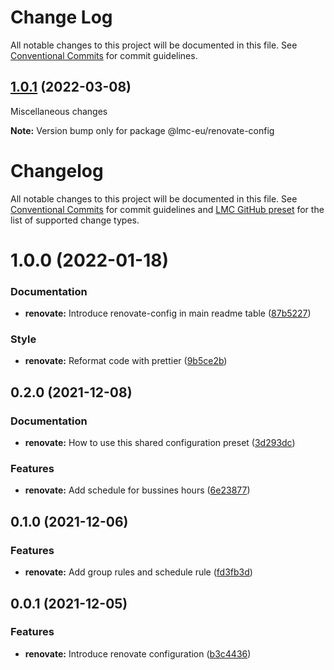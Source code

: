 # Change Log

All notable changes to this project will be documented in this file.
See [Conventional Commits](https://conventionalcommits.org) for commit guidelines.

<a name="1.0.1"></a>

## [1.0.1](https://github.com/lmc-eu/code-quality-tools/compare/@lmc-eu/renovate-config@1.0.0...@lmc-eu/renovate-config@1.0.1) (2022-03-08)

Miscellaneous changes

**Note:** Version bump only for package @lmc-eu/renovate-config

# Changelog

All notable changes to this project will be documented in this file.
See [Conventional Commits](https://conventionalcommits.org) for commit guidelines and [LMC GitHub preset](https://github.com/lmc-eu/code-quality-tools/tree/main/packages/conventional-changelog-lmc-github) for the list of supported change types.

<a name="1.0.0"></a>

# 1.0.0 (2022-01-18)

### Documentation

- **renovate:** Introduce renovate-config in main readme table ([87b5227](https://github.com/lmc-eu/code-quality-tools/commit/87b5227))

### Style

- **renovate:** Reformat code with prettier ([9b5ce2b](https://github.com/lmc-eu/code-quality-tools/commit/9b5ce2b))

<a name="0.2.0"></a>

## 0.2.0 (2021-12-08)

### Documentation

- **renovate:** How to use this shared configuration preset ([3d293dc](https://github.com/lmc-eu/code-quality-tools/commit/3d293dc))

### Features

- **renovate:** Add schedule for bussines hours ([6e23877](https://github.com/lmc-eu/code-quality-tools/commit/6e23877))

<a name="0.1.0"></a>

## 0.1.0 (2021-12-06)

### Features

- **renovate:** Add group rules and schedule rule ([fd3fb3d](https://github.com/lmc-eu/code-quality-tools/commit/fd3fb3d))

<a name="0.0.1"></a>

## 0.0.1 (2021-12-05)

### Features

- **renovate:** Introduce renovate configuration ([b3c4436](https://github.com/lmc-eu/code-quality-tools/commit/b3c4436))
